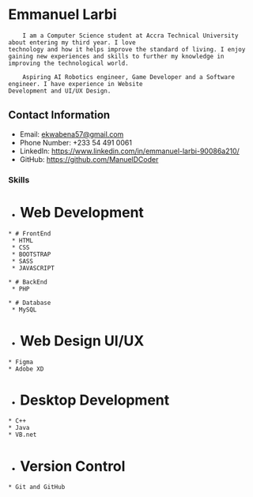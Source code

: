 # Emmanuel Larbi 

        I am a Computer Science student at Accra Technical University about entering my third year. I love 
    technology and how it helps improve the standard of living. I enjoy gaining new experiences and skills to further my knowledge in improving the technological world.

        Aspiring AI Robotics engineer, Game Developer and a Software engineer. I have experience in Website 
    Development and UI/UX Design.

## Contact Information

 * Email: ekwabena57@gmail.com
 * Phone Number: +233 54 491 0061
 * LinkedIn: https://www.linkedin.com/in/emmanuel-larbi-90086a210/
 * GitHub: https://github.com/ManuelDCoder

### Skills

   * # Web Development
    * # FrontEnd
     * HTML
     * CSS
     * BOOTSTRAP
     * SASS
     * JAVASCRIPT

    * # BackEnd
     * PHP

    * # Database
     * MySQL

   * # Web Design UI/UX
    * Figma
    * Adobe XD

   * # Desktop Development
    * C++
    * Java
    * VB.net

   * # Version Control
    * Git and GitHub
    

